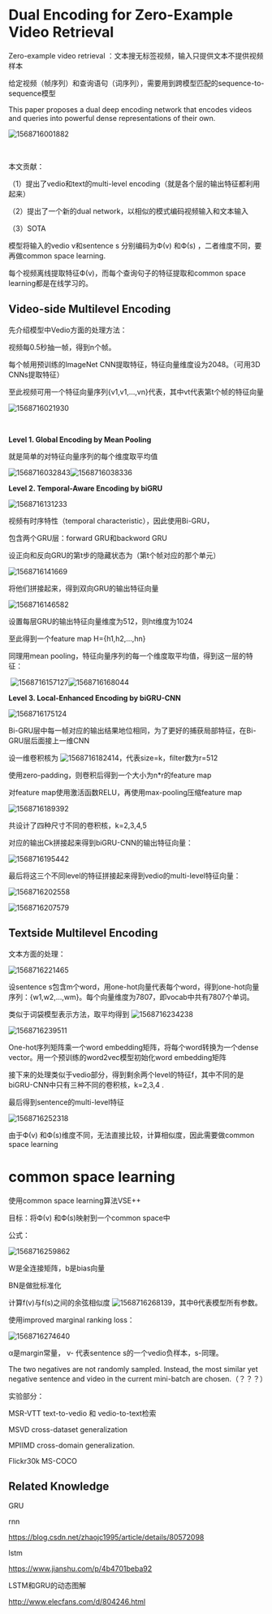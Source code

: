 # Dual Encoding for Zero-Example Video Retrieval

 

Zero-example video retrieval ：文本搜无标签视频，输入只提供文本不提供视频样本

给定视频（帧序列）和查询语句（词序列），需要用到跨模型匹配的sequence-to-sequence模型

This paper proposes a dual deep encoding network that encodes videos and queries into powerful dense representations of their own.

 ![1568716001882](pic_dual_encoding/1568716001882.png)

​                                                  

 本文贡献：

（1）提出了vedio和text的multi-level encoding（就是各个层的输出特征都利用起来）

（2）提出了一个新的dual network，以相似的模式编码视频输入和文本输入

（3）SOTA

 

模型将输入的vedio v和sentence s 分别编码为Ф(v) 和Ф(s) ，二者维度不同，要再做common space learning.

每个视频离线提取特征Ф(v)，而每个查询句子的特征提取和common space learning都是在线学习的。

 



## Video-side Multilevel Encoding

先介绍模型中Vedio方面的处理方法：

视频每0.5秒抽一帧，得到n个帧。

每个帧用预训练的ImageNet CNN提取特征，特征向量维度设为2048。（可用3D CNNs提取特征）

至此视频可用一个特征向量序列{v1,v1,…,vn}代表，其中vt代表第t个帧的特征向量

 ![1568716021930](pic_dual_encoding/1568716021930.png)

​    

 **Level 1. Global Encoding by Mean Pooling**

 就是简单的对特征向量序列的每个维度取平均值

![1568716032843](pic_dual_encoding/1568716032843.png)![1568716038336](pic_dual_encoding/1568716038336.png)

**Level 2. Temporal-Aware Encoding by biGRU**

   ![1568716131233](pic_dual_encoding/1568716131233.png)

视频有时序特性（temporal characteristic），因此使用Bi-GRU，

包含两个GRU层：forward GRU和backword GRU

设正向和反向GRU的第t步的隐藏状态为（第t个帧对应的那个单元）

![1568716141669](pic_dual_encoding/1568716141669.png)

将他们拼接起来，得到双向GRU的输出特征向量

   ![1568716146582](pic_dual_encoding/1568716146582.png)

设置每层GRU的输出特征向量维度为512，则ht维度为1024

至此得到一个feature map H={h1,h2,…,hn}

 

同理用mean pooling，特征向量序列的每一个维度取平均值，得到这一层的特征：

​              ![1568716157127](pic_dual_encoding/1568716157127.png)![1568716168044](pic_dual_encoding/1568716168044.png)

 

**Level 3. Local-Enhanced Encoding by biGRU-CNN**

   ![1568716175124](pic_dual_encoding/1568716175124.png)

Bi-GRU层中每一帧对应的输出结果地位相同，为了更好的捕获局部特征，在Bi-GRU层后面接上一维CNN

设一维卷积核为   ![1568716182414](pic_dual_encoding/1568716182414.png)，代表size=k，filter数为r=512

使用zero-padding，则卷积后得到一个大小为n*r的feature map

对feature map使用激活函数RELU，再使用max-pooling压缩feature map

   ![1568716189392](pic_dual_encoding/1568716189392.png)

共设计了四种尺寸不同的卷积核，k=2,3,4,5

对应的输出Ck拼接起来得到biGRU-CNN的输出特征向量：

   ![1568716195442](pic_dual_encoding/1568716195442.png)

 

最后将这三个不同level的特征拼接起来得到vedio的multi-level特征向量：

   ![1568716202558](pic_dual_encoding/1568716202558.png)

 ![1568716207579](pic_dual_encoding/1568716207579.png)

 



## Textside Multilevel Encoding

文本方面的处理：

   ![1568716221465](pic_dual_encoding/1568716221465.png)

设sentence s包含m个word，用one-hot向量代表每个word，得到one-hot向量序列：{w1,w2,…,wm}。每个向量维度为7807，即vocab中共有7807个单词。

类似于词袋模型表示方法，取平均得到   ![1568716234238](pic_dual_encoding/1568716234238.png)

   ![1568716239511](pic_dual_encoding/1568716239511.png)

 

One-hot序列矩阵乘一个word embedding矩阵，将每个word转换为一个dense vector。用一个预训练的word2vec模型初始化word embedding矩阵

 

接下来的处理类似于vedio部分，得到剩余两个level的特征f，其中不同的是biGRU-CNN中只有三种不同的卷积核，k=2,3,4 .

最后得到sentence的multi-level特征

   ![1568716252318](pic_dual_encoding/1568716252318.png)

 

由于Ф(v) 和Ф(s)维度不同，无法直接比较，计算相似度，因此需要做common space learning

 

# common space learning

使用common space learning算法VSE++

目标：将Ф(v) 和Ф(s)映射到一个common space中

公式：

   ![1568716259862](pic_dual_encoding/1568716259862.png)

W是全连接矩阵，b是bias向量

BN是做批标准化

计算f(v)与f(s)之间的余弦相似度   ![1568716268139](pic_dual_encoding/1568716268139.png)，其中θ代表模型所有参数。

使用improved marginal ranking loss：

   ![1568716274640](pic_dual_encoding/1568716274640.png)

α是margin常量，  v- 代表sentence s的一个vedio负样本，s-同理。

 

The two negatives are not randomly sampled. Instead, the most similar yet negative sentence and video in the current mini-batch are chosen.（？？？）

 

 

实验部分：

MSR-VTT  text-to-vedio  和  vedio-to-text检索

MSVD    cross-dataset generalization

MPIIMD   cross-domain generalization.

Flickr30k   MS-COCO

 



 

## Related Knowledge

GRU

rnn

https://blog.csdn.net/zhaojc1995/article/details/80572098

lstm

https://www.jianshu.com/p/4b4701beba92

LSTM和GRU的动态图解

http://www.elecfans.com/d/804246.html

 

 

 